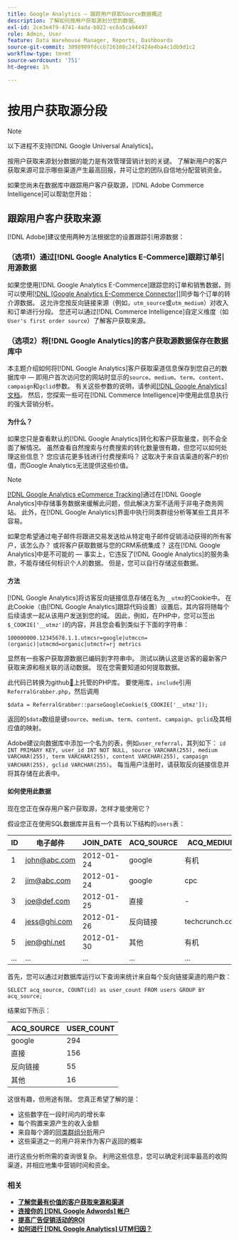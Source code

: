 ```yaml
---
title: Google Analytics — 跟踪用户获取Source数据概述
description: 了解如何按用户获取源划分您的数据。
exl-id: 2ce3e4f9-4741-4ada-b822-ec6a5ca94497
role: Admin, User
feature: Data Warehouse Manager, Reports, Dashboards
source-git-commit: 3098909fdccb726108c24f2424e4ba4c1db9d1c2
workflow-type: tm+mt
source-wordcount: '751'
ht-degree: 1%

---
```


# 按用户获取源分段

>[!NOTE]
>
>以下进程不支持[!DNL Google Universal Analytics]。

按用户获取来源划分数据的能力是有效管理营销计划的关键。 了解新用户的客户获取来源可显示哪些渠道产生最高回报，并可让您的团队自信地分配营销资金。

如果您尚未在数据库中跟踪用户客户获取源，[!DNL Adobe Commerce Intelligence]可以帮助您开始：

## 跟踪用户客户获取来源

[!DNL Adobe]建议使用两种方法根据您的设置跟踪引用源数据：

### （选项1）通过[!DNL Google Analytics E-Commerce]跟踪订单引用源数据

如果您使用[!DNL Google Analytics E-Commerce]跟踪您的订单和销售数据，则可以使用[[!DNL [Google Analytics E-Commerce Connector]]](../importing-data/integrations/google-ecommerce.md)同步每个订单的转介源数据。 这允许您按反向链接来源（例如，`utm_source`或`utm_medium`）对收入和订单进行分段。 您还可以通过[!DNL Commerce Intelligence]自定义维度（如`User's first order source`）了解客户获取来源。

### （选项2）将[!DNL Google Analytics]的客户获取源数据保存在数据库中

本主题介绍如何将[!DNL Google Analytics]客户获取渠道信息保存到您自己的数据库中 — 即用户首次访问您的网站时显示的`source`、`medium`、`term`、`content`、`campaign`和`gclid`参数。 有关这些参数的说明，请参阅[[!DNL Google Analytics] 文档](https://support.google.com/analytics/answer/1191184?hl=en#zippy=%2Cin-this-article)。 然后，您探索一些可在[!DNL Commerce Intelligence]中使用此信息执行的强大营销分析。

#### 为什么？

如果您只是查看默认的[!DNL Google Analytics]转化和客户获取量度，则不会全面了解情况。 虽然查看自然搜索与付费搜索的转化数量很有趣，但您可以如何处理这些信息？ 您应该花更多钱进行付费搜索吗？ 这取决于来自该渠道的客户的价值，而Google Analytics无法提供这些价值。

>[!NOTE]
>
>[[!DNL Google Analytics eCommerce Tracking]](https://developers.google.com/analytics/devguides/collection/gajs/gaTrackingEcommerce)通过在[!DNL Google Analytics]中存储事务数据来缓解此问题，但此解决方案不适用于非电子商务网站。 此外，在[!DNL Google Analytics]界面中执行同类群组分析等某些工具并不容易。

如果您希望通过电子邮件将跟进交易发送给从特定电子邮件促销活动获得的所有客户，该怎么办？ 或将客户获取数据与您的CRM系统集成？ 这在[!DNL Google Analytics]中是不可能的 — 事实上，它违反了[!DNL Google Analytics]的服务条款，不能存储任何标识个人的数据。 但是，您可以自行存储这些数据。

#### 方法

[!DNL Google Analytics]将访客反向链接信息存储在名为`__utmz`的Cookie中。 在此Cookie（由[!DNL Google Analytics]跟踪代码设置）设置后，其内容将随每个后续请求一起从该用户发送到您的域。 因此，例如，在PHP中，您可以签出`$_COOKIE['__utmz']`的内容，并且您会看到类似于下面的字符串：

`100000000.12345678.1.1.utmcsr=google|utmccn=(organic)|utmcmd=organic|utmctr=rj metrics`

显然有一些客户获取源数据已编码到字符串中。 测试以确认这是访客的最新客户获取来源和相关联的活动数据。 现在您需要知道如何提取数据。

此代码已转换为github[&#128279;](https://github.com/RJMetrics/referral-grabber-php)上托管的PHP库。 要使用库，`include`引用`ReferralGrabber.php`，然后调用

`$data = ReferralGrabber::parseGoogleCookie($_COOKIE['__utmz']);`

返回的`$data`数组是键`source`、`medium`、`term`、`content`、`campaign`、`gclid`及其相应值的映射。

Adobe建议向数据库中添加一个名为的表，例如`user_referral`，其列如下： `id INT PRIMARY KEY, user_id INT NOT NULL, source VARCHAR(255), medium VARCHAR(255), term VARCHAR(255), content VARCHAR(255), campaign VARCHAR(255), gclid VARCHAR(255)`。 每当用户注册时，请获取反向链接信息并将其存储在此表中。

#### 如何使用此数据

现在您正在保存用户客户获取源，怎样才能使用它？

假设您正在使用SQL数据库并且有一个具有以下结构的`users`表：

| ID | 电子邮件 | JOIN_DATE | ACQ_SOURCE | ACQ_MEDIUM |
|--- |--- |--- |--- |--- |
| 1 | john@abc.com | 2012-01-24 | google | 有机 |
| 2 | jim@abc.com | 2012-01-24 | google | cpc |
| 3 | joe@def.com | 2012-01-25 | 直接 | - |
| 4 | jess@ghi.com | 2012-01-26 | 反向链接 | techcrunch.com |
| 5 | jen@ghi.net | 2012-01-30 | 其他 | 有机 |
| ... | ... | ... | ... | ... |

首先，您可以通过对数据库运行以下查询来统计来自每个反向链接渠道的用户数：

`SELECT acq_source, COUNT(id) as user_count FROM users GROUP BY acq_source;`

结果如下所示：

| ACQ_SOURCE | USER_COUNT |
|--- |--- |
| google | 294 |
| 直接 | 156 |
| 反向链接 | 55 |
| 其他 | 16 |

这很有趣，但用途有限。 您真正希望了解的是：

* 这些数字在一段时间内的增长率
* 每个购置来源产生的收入金额
* 来自每个源的[同类群组分析](https://en.wikipedia.org/wiki/Cohort_analysis)用户
* 这些渠道之一的用户将来作为客户返回的概率

进行这些分析所需的查询很复杂。 利用这些信息，您可以确定利润率最高的收购渠道，并相应地集中营销时间和资金。

### 相关

* **[了解您最有价值的客户获取来源和渠道](../analysis/most-value-source-channel.md)**
* **[连接你的 [!DNL Google Adwords] 帐户](../importing-data/integrations/google-adwords.md)**
* **[提高广告促销活动的ROI](../analysis/roi-ad-camp.md)**
* **[如何进行 [!DNL Google Analytics] UTM归因？](../analysis/utm-attributes.md)**
